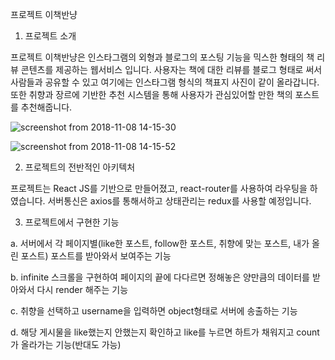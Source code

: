 프로젝트 이책반냥

1. 프로젝트 소개

프로젝트 이책반냥은 인스타그램의 외형과 블로그의 포스팅 기능을 믹스한 형태의 책 리뷰 콘텐츠를 제공하는 웹서비스 입니다.
사용자는 책에 대한 리뷰를 블로그 형태로 써서 사람들과 공유할 수 있고 여기에는 인스타그램 형식의 책표지 사진이 같이 올라갑니다.
또한 취향과 장르에 기반한 추천 시스템을 통해 사용자가 관심있어할 만한 책의 포스트를 추천해줍니다.

![screenshot from 2018-11-08 14-15-30](https://user-images.githubusercontent.com/37764197/48179152-0e891d80-e361-11e8-98d7-86b7a2237381.png)

![screenshot from 2018-11-08 14-15-52](https://user-images.githubusercontent.com/37764197/48179171-2e204600-e361-11e8-93c6-e326893cabd6.png)

2. 프로젝트의 전반적인 아키텍처

프로젝트는 React JS를 기반으로 만들어졌고, react-router를 사용하여 라우팅을 하였습니다.
서버통신은 axios를 통해서하고 상태관리는 redux를 사용할 예정입니다.

3. 프로젝트에서 구현한 기능

a. 서버에서 각 페이지별(like한 포스트, follow한 포스트, 취향에 맞는 포스트, 내가 올린 포스트) 포스트를 받아와서 보여주는 기능

b. infinite 스크롤을 구현하여 페이지의 끝에 다다르면 정해놓은 양만큼의 데이터를 받아와서 다시 render 해주는 기능

c. 취향을 선택하고 username을 입력하면 object형태로 서버에 송출하는 기능

d. 해당 게시물을 like했는지 안했는지 확인하고 like를 누르면 하트가 채워지고 count가 올라가는 기능(반대도 가능)
